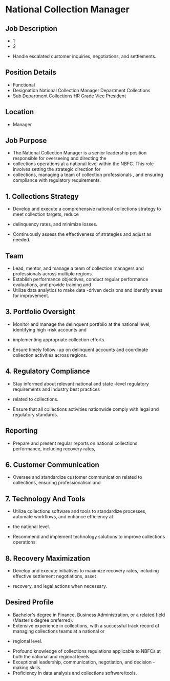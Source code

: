# National Collection Manager

## Job Description

* 1
* 2
- Handle escalated customer inquiries, negotiations, and settlements.

## Position Details

* Functional
* Designation  National Collection Manager  Department  Collections
* Sub Department  Collections  HR Grade  Vice President

## Location

* Manager

## Job Purpose

* The National Collection Manager is a senior leadership position responsible for overseeing and directing the
* collections operations at a national level within the NBFC. This role involves setting the strategic direction for
* collections, managing a team of collection professionals , and ensuring compliance with regulatory requirements.

## 1. Collections Strategy

- Develop and execute a comprehensive national collections strategy to meet collection targets, reduce
* delinquency rates, and minimize losses.
- Continuously assess the effectiveness of strategies and adjust as needed.

## Team

- Lead, mentor, and manage a team of collection managers and professionals across multiple regions.
- Establish performance objectives, conduct regular performance evaluations, and provide training and
- Utilize data analytics to make data -driven decisions and identify areas for improvement.

## 3. Portfolio Oversight

- Monitor and manage the delinquent portfolio at the national level, identifying high -risk accounts and
* implementing appropriate collection efforts.
- Ensure timely follow -up on delinquent accounts and coordinate collection activities across regions.

## 4. Regulatory Compliance

- Stay informed about relevant national and state -level regulatory requirements and industry best practices
* related to collections.
- Ensure that all collections activities nationwide comply with legal and regulatory standards.

## Reporting

- Prepare and present regular reports on national collections performance, including recovery rates,

## 6. Customer Communication

- Oversee and standardize customer communication related to collections, ensuring professionalism and

## 7. Technology And Tools

- Utilize collections software and tools to standardize processes, automate workflows, and enhance efficiency at
* the national level.
- Recommend and implement technology solutions to improve collections operations.

## 8. Recovery Maximization

- Develop and execute initiatives to maximize recovery rates, including effective settlement negotiations, asset
* recovery, and legal actions when necessary.

## Desired Profile

- Bachelor's degree in Finance, Business Administration, or a related field (Master's degree preferred).
- Extensive experience in collections, with a successful track record of managing collections teams at a national or
* regional level.
- Profound knowledge of collections regulations applicable to NBFCs at both the national and regional levels.
- Exceptional leadership, communication, negotiation, and decision -making skills.
- Proficiency in data analysis and collections software/tools.
